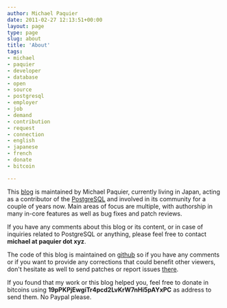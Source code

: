 ```yaml
---
author: Michael Paquier
date: 2011-02-27 12:13:51+00:00
layout: page
type: page
slug: about
title: 'About'
tags:
- michael
- paquier
- developer
- database
- open
- source
- postgresql
- employer
- job
- demand
- contribution
- request
- connection
- english
- japanese
- french
- donate
- bitcoin

---
```


This [blog](/) is maintained by Michael Paquier, currently living in Japan,
acting as a contributor of the [PostgreSQL](https://postgresql.org/) and
involved in its community for a couple of years now. Main areas of focus
are multiple, with authorship in many in-core features as well as bug fixes
and patch reviews.

If you have any comments about this blog or its content, or in case of
inquiries related to PostgreSQL or anything, please feel free to
contact **michael at paquier dot xyz**.

The code of this blog is maintained on [github](https://github.com/michaelpq/michaelpq.github.io)
so if you have any comments or if you want to provide any corrections that
could benefit other viewers, don't hesitate as well to send patches or
report issues [there](https://github.com/michaelpq/michaelpq.github.io).

If you found that my work or this blog helped you, feel free to donate
in bitcoins using **19pPKPjEwgiTr4pcd2LvKrW7nHi5pAYxPC** as address to send
them. No Paypal please.
